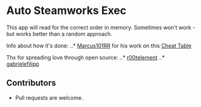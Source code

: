 # Auto Steamworks Exec

This app will read for the correct order in memory. Sometimes won't work - but works better than a random approach.

Info about how it's done:
..* [Marcus101RR]( https://fearlessrevolution.com/memberlist.php?mode=viewprofile&u=438 ) for his work on this [Cheat Table](https://fearlessrevolution.com/viewtopic.php?f=4&t=9923)

Thx for spreading love through open source:
..* [r00telement](https://github.com/r00telement/SmartHunter) 
..* [gabrielefilipp](https://github.com/gabrielefilipp/SmartHunter)

## Contributors

- Pull requests are welcome.
